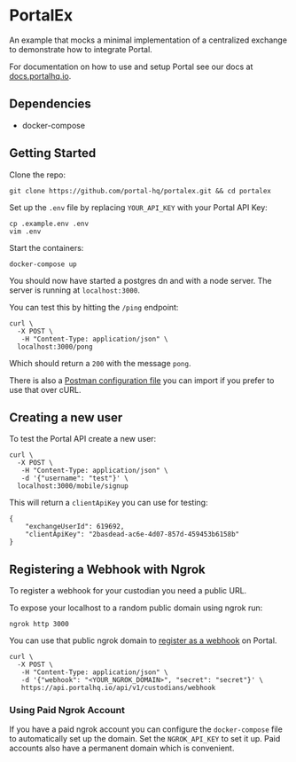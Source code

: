 
# PortalEx

An example that mocks a minimal implementation of a centralized exchange to demonstrate how to integrate Portal.

For documentation on how to use and setup Portal see our docs at [docs.portalhq.io](https://docs.portalhq.io/).

## Dependencies

- docker-compose


## Getting Started

Clone the repo:

```
git clone https://github.com/portal-hq/portalex.git && cd portalex
```

Set up the `.env` file by replacing `YOUR_API_KEY` with your Portal API Key:

```
cp .example.env .env
vim .env
```

Start the containers:

```
docker-compose up
```

You should now have started a postgres dn and with a node server. The server is running at `localhost:3000`.

You can test this by hitting the `/ping` endpoint:

```
curl \
  -X POST \
   -H "Content-Type: application/json" \
  localhost:3000/pong
```

Which should return a `200` with the message `pong`.

There is also a [Postman configuration file](./PortalEx.postman_collection.json) you can import if you prefer to use that over cURL.
## Creating a new user

To test the Portal API create a new user:

```
curl \
  -X POST \
   -H "Content-Type: application/json" \
   -d '{"username": "test"}' \
  localhost:3000/mobile/signup
```

This will return a `clientApiKey` you can use for testing:

```
{
    "exchangeUserId": 619692,
    "clientApiKey": "2basdead-ac6e-4d07-857d-459453b6158b"
}
```

## Registering a Webhook with Ngrok

To register a webhook for your custodian you need a public URL.

To expose your localhost to a random public domain using ngrok run:

```
ngrok http 3000
```

You can use that public ngrok domain to [register as a webhook](https://docs.portalhq.io/reference/rest-api) on Portal.

```
curl \
  -X POST \
   -H "Content-Type: application/json" \
   -d '{"webhook": "<YOUR_NGROK_DOMAIN>", "secret": "secret"}' \
   https://api.portalhq.io/api/v1/custodians/webhook
```

### Using Paid Ngrok Account

If you have a paid ngrok account you can configure the `docker-compose` file to automatically set up the domain. Set the `NGROK_API_KEY` to set it up. Paid accounts also have a permanent domain which is convenient. 

